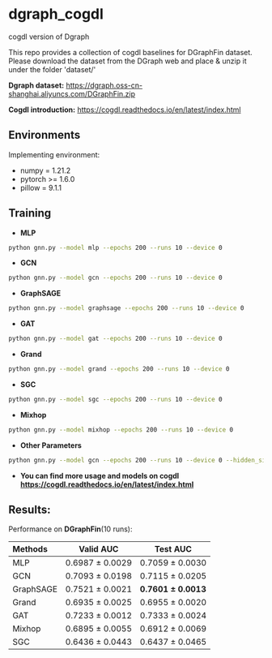 # dgraph_cogdl
cogdl version of Dgraph

This repo provides a collection of cogdl baselines for DGraphFin dataset. Please download the dataset from the DGraph web and place & unzip it under the folder 'dataset/'

**Dgraph dataset:** https://dgraph.oss-cn-shanghai.aliyuncs.com/DGraphFin.zip

**Cogdl introduction:** https://cogdl.readthedocs.io/en/latest/index.html

## Environments
Implementing environment:  
- numpy = 1.21.2  
- pytorch >= 1.6.0  
- pillow = 9.1.1

## Training

- **MLP**
```bash
python gnn.py --model mlp --epochs 200 --runs 10 --device 0
```

- **GCN**
```bash
python gnn.py --model gcn --epochs 200 --runs 10 --device 0
```

- **GraphSAGE**
```bash
python gnn.py --model graphsage --epochs 200 --runs 10 --device 0
```

- **GAT**
```bash
python gnn.py --model gat --epochs 200 --runs 10 --device 0
```

- **Grand**
```bash
python gnn.py --model grand --epochs 200 --runs 10 --device 0
```

- **SGC**
```bash
python gnn.py --model sgc --epochs 200 --runs 10 --device 0
```

- **Mixhop**
```bash
python gnn.py --model mixhop --epochs 200 --runs 10 --device 0
```

- **Other Parameters**
```bash
python gnn.py --model gcn --epochs 200 --runs 10 --device 0 --hidden_size 128 --lr 0.01 --dropout 0.5 --early_stop False
```

- **You can find more usage and models on cogdl https://cogdl.readthedocs.io/en/latest/index.html**


## Results:
Performance on **DGraphFin**(10 runs):

| Methods   | Valid AUC  | Test AUC  |
|  :----  |  ---- | ---- |
| MLP | 0.6987 ± 0.0029 | 0.7059 ± 0.0030 |
| GCN | 0.7093 ± 0.0198 | 0.7115 ± 0.0205 |
| GraphSAGE| 0.7521 ± 0.0021 | **0.7601 ± 0.0013** |
| Grand  | 0.6935 ± 0.0025 | 0.6955 ± 0.0020 |
| GAT  | 0.7233 ± 0.0012 | 0.7333 ± 0.0024 |
| Mixhop | 0.6895 ± 0.0055 | 0.6912 ± 0.0069 |
| SGC | 0.6436 ± 0.0443 | 0.6437 ± 0.0465 |
